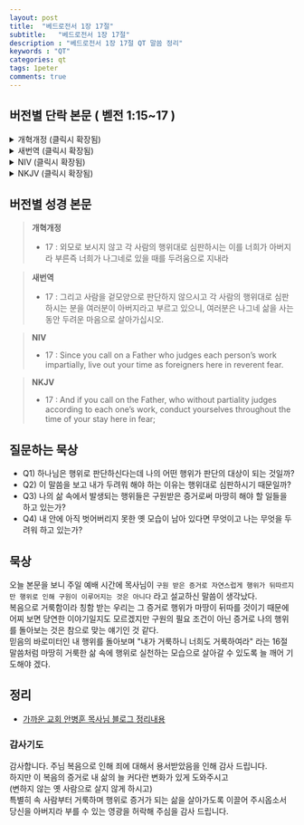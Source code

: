 ```yaml
---
layout: post
title:  "베드로전서 1장 17절"
subtitle:   "베드로전서 1장 17절"
description : "베드로전서 1장 17절 QT 말씀 정리"
keywords : "QT"
categories: qt
tags: 1peter
comments: true
---
```


## 버전별 단락 본문 ( 벧전 1:15~17 )
<details>
<summary> 개혁개정 (클릭시 확장됨)</summary>
<div markdown="1">

>* 15 : 오직 너희를 부르신 거룩한 이처럼 너희도 모든 행실에 거룩한 자가 되라
>* 16 : 기록되었으되 내가 거룩하니 너희도 거룩할지어다 하셨느니라
>* `17 : 외모로 보시지 않고 각 사람의 행위대로 심판하시는 이를 너희가 아버지라 부른즉 너희가 나그네로 있을 때를 두려움으로 지내라`
</div>
</details>

<details>
<summary> 새번역 (클릭시 확장됨)</summary>
<div markdown="1">

>* 15 : 여러분을 불러주신 그 거룩하신 분을 따라 모든 행실을 거룩하게 하십시오.
>* 16 : 성경에 기록하기를 "내가 거룩하니 너희도 거룩하여라" 하였습니다.
>* `17 : 그리고 사람을 겉모양으로 판단하지 않으시고 각 사람의 행위대로 심판하시는 분을 여러분이 아버지라고 부르고 있으니, 여러분은 나그네 삶을 사는 동안 두려운 마음으로 살아가십시오.`
</div>
</details>

<details>
<summary> NIV (클릭시 확장됨)</summary>
<div markdown="1">

>* 15 : But just as he who called you is holy, so be holy in all you do; 
>* 16 : for it is written: “Be holy, because I am holy.”
>* `17 : Since you call on a Father who judges each person’s work impartially, live out your time as foreigners here in reverent fear. `
</div>
</details>

<details>
<summary> NKJV (클릭시 확장됨)</summary>
<div markdown="1">

>* 15 : but as He who called you is holy, you also be holy in all your conduct,
>* 16 : because it is written, “Be holy, for I am holy.”
>* `17 : And if you call on the Father, who without partiality judges according to each one’s work, conduct yourselves throughout the time of your stay here in fear;`

</div>
</details>

## 버전별 성경 본문

> **개혁개정**
>* 17 : 외모로 보시지 않고 각 사람의 행위대로 심판하시는 이를 너희가 아버지라 부른즉 너희가 나그네로 있을 때를 두려움으로 지내라

> **새번역**
>* 17 : 그리고 사람을 겉모양으로 판단하지 않으시고 각 사람의 행위대로 심판하시는 분을 여러분이 아버지라고 부르고 있으니, 여러분은 나그네 삶을 사는 동안 두려운 마음으로 살아가십시오.

> **NIV**
>* 17 : Since you call on a Father who judges each person’s work impartially, live out your time as foreigners here in reverent fear. 

> **NKJV**
>* 17 : And if you call on the Father, who without partiality judges according to each one’s work, conduct yourselves throughout the time of your stay here in fear;

## 질문하는 묵상

* Q1) 하나님은 행위로 판단하신다는데 나의 어떤 행위가 판단의 대상이 되는 것일까?
* Q2) 이 말씀을 보고 내가 두려워 해야 하는 이유는 행위대로 심판하시기 때문일까? 
* Q3) 나의 삶 속에서 발생되는 행위들은 구원받은 증거로써 마땅히 해야 할 일들을 하고 있는가?
* Q4) 내 안에 아직 벗어버리지 못한 옛 모습이 남아 있다면 무엇이고 나는 무엇을 두려워 하고 있는가?

## 묵상

오늘 본문을 보니 주일 예배 시간에 목사님이 `구원 받은 증거로 자연스럽게 행위가 뒤따르지만 행위로 인해 구원이 이루어지는 것은 아니다` 라고 설교하신 말씀이 생각났다.  
복음으로 거룩함이라 칭함 받는 우리는 그 증거로 행위가 마땅이 뒤따를 것이기 때문에  
어찌 보면 당연한 이야기일지도 모르겠지만 구원의 필요 조건이 아닌 증거로 나의 행위를 돌아보는 것은 참으로 맞는 얘기인 것 같다.  
믿음의 바로미터인 내 행위를 돌아보며 "내가 거룩하니 너희도 거룩하여라" 라는 16절 말씀처럼 마땅히 거룩한 삶 속에 행위로 실천하는 모습으로 살아갈 수 있도록 늘 깨어 기도해야 겠다.

## 정리
* [가까운 교회 안병훈 목사님 블로그 정리내용](https://blog.naver.com/tolerance2018/221422366588)

### 감사기도

감사합니다. 주님
복음으로 인해 죄에 대해서 용서받았음을 인해 감사 드립니다.  
하지만 이 복음의 증거로 내 삶의 늘 커다란 변화가 있게 도와주시고  
(변하지 않는 옛 사람으로 살지 않게 하시고)  
특별히 속 사람부터 거룩하며 행위로 증거가 되는 삶을 살아가도록 이끌어 주시옵소서  
당신을 아버지라 부를 수 있는 영광을 허락해 주심을 감사 드립니다.